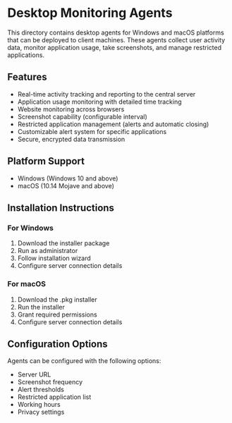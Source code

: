 # Desktop Monitoring Agents

This directory contains desktop agents for Windows and macOS platforms that can be deployed to client machines. These agents collect user activity data, monitor application usage, take screenshots, and manage restricted applications.

## Features

- Real-time activity tracking and reporting to the central server
- Application usage monitoring with detailed time tracking
- Website monitoring across browsers
- Screenshot capability (configurable interval)
- Restricted application management (alerts and automatic closing)
- Customizable alert system for specific applications
- Secure, encrypted data transmission

## Platform Support

- Windows (Windows 10 and above)
- macOS (10.14 Mojave and above)

## Installation Instructions

### For Windows

1. Download the installer package
2. Run as administrator
3. Follow installation wizard
4. Configure server connection details

### For macOS

1. Download the .pkg installer
2. Run the installer
3. Grant required permissions
4. Configure server connection details

## Configuration Options

Agents can be configured with the following options:

- Server URL
- Screenshot frequency
- Alert thresholds
- Restricted application list
- Working hours
- Privacy settings